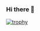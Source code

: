 ### Hi there 👋

[![trophy](https://github-profile-trophy.vercel.app/?username=SHUBHAMDHINGRA007)](https://github.com/ryo-ma/github-profile-trophy)


<!--
**shubhamdhingra007/shubhamdhingra007** is a ✨ _special_ ✨ repository because its `README.md` (this file) appears on your GitHub profile.

Here are some ideas to get you started:

- 🔭 I’m currently working on ...
- 🌱 I’m currently learning ...
- 👯 I’m looking to collaborate on ...
- 🤔 I’m looking for help with ...
- 💬 Ask me about ...
- 📫 How to reach me: ...
- 😄 Pronouns: ...
- ⚡ Fun fact: ...
-->
